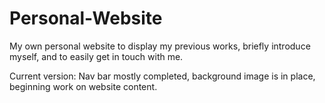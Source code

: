 # Personal-Website
My own personal website to display my previous works, briefly introduce myself, and to easily get in touch with me.

Current version: Nav bar mostly completed, background image is in place, beginning work on website content.

